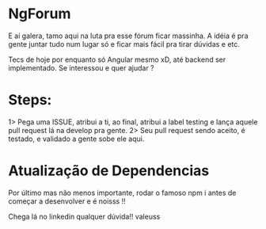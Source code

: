 # NgForum

E aí galera, tamo aqui na luta pra esse fórum ficar massinha. A idéia é pra gente juntar tudo num lugar só e ficar mais fácil pra tirar dúvidas e etc.

Tecs de hoje por enquanto só Angular mesmo xD, até backend ser implementado.
Se interessou e quer ajudar ? 

# Steps:

1> Pega uma ISSUE, atribui a ti, ao final, atribui a label testing e lança aquele pull request lá na develop pra gente.
2> Seu pull request sendo aceito, é testado, e validado a gente sobe ele aqui.


# Atualização de Dependencias

Por último mas não menos importante, rodar o famoso npm i antes de começar a desenvolver e é noisss !!

Chega lá no linkedin qualquer dúvida!! valeuss
